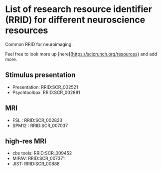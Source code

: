# List of research resource identifier (RRID) for different neuroscience resources

Common RRID for neuroimaging.

Feel free to look more up [here]{https://scicrunch.org/resources} and add more.

## Stimulus presentation

-   Presentation: RRID:SCR_002521
-   Psychtoolbox: RRID:SCR_002881

## MRI

-   FSL : RRID:SCR_002823
-   SPM12 : RRID:SCR_007037

## high-res MRI

-   cbs tools: RRID:SCR_009452
-   MIPAV: RRID:SCR_007371
-   JIST: RRID:SCR_00888
